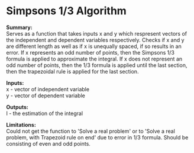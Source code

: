 # Simpsons 1/3 Algorithm    
    
**Summary:**    
Serves as a function that takes inputs x and y which respresent vectors of the independent and dependent variables respectively. Checks if x and y are different length as well as if x is unequally spaced, if so results in an error. If x represents an odd number of points, then the Simpsons 1/3 formula is applied to approximate the integral. If x does not represent an odd number of points, then the 1/3 formula is applied until the last section, then the trapezoidal rule is applied for the last section.    
    
**Inputs:**   
x - vector of independent variable    
y - vector of dependent variable    
   
**Outputs:**   
I - the estimation of the integral   
    
**Limitations:**     
Could not get the function to 'Solve a real problem' or to 'Solve a real problem, with Trapezoid rule on end' due to error in 1/3 formula. Should be consisting of even and odd points.      
     
